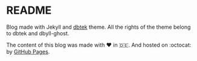 README
=====
Blog made with Jekyll and [dbtek](https://github.com/dbtek/dbyll-ghost) theme.
All the rights of the theme belong to dbtek and dbyll-ghost.

The content of this blog was made with :heart: in :de:. And hosted on :octocat: by [GitHub Pages](https://isabel22.github.io/blog/).
